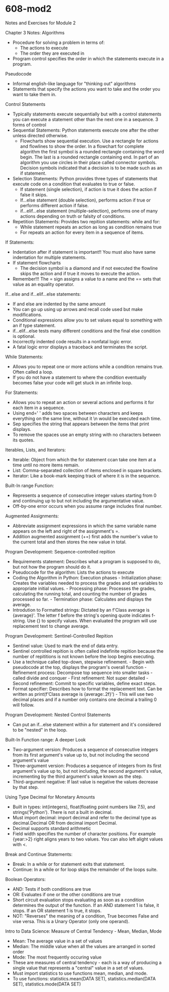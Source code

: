 # 608-mod2
Notes and Exercises for Module 2

Chapter 3 Notes: 
Algorithms
- Procedure for solving a problem in terms of:
    - The actions to execute 
    - The order they are executed in
- Program control specifies the order in which the statements execute in a program. 

Pseudocode 
- Informal english-like language for "thinking out" algorithms
- Statements that specify the actions you want to take and the order you want to take them in. 

Control Statements 
- Typically statements execute sequentially but with a control statements you can execute a statement other than the next one in a sequence. 
3 forms of control
- Sequential Statements: Python statements execute one after the other unless directed otherwise. 
    - Flowcharts show sequential execution. Use a rectangle for actions and flowlines to show the order. In a flowchart for complete algorithm the first symbol is a rounded rectangle containing the word begin. The last is a rounded rectangle containing end. In part of an algorithm you use circles in their place called connector symbols. Decision symbols indicated that a decision is to be made such as an if statement. 
- Selection Statements: Python provides three types of statements that execute code on a condition that evaluates to true or false. 
    - If statement (single selection), if action is true it does the action if false it skips. 
    - If...else statement (double selection), performs action if true or performs different action if false. 
    - if...elif...else statement (multiple-selection), performs one of many actions depending on truth or falsity of conditions. 
- Repetition Statements: Provides two repition statements: while and for:
    - While statement repeats an action as long as condition remains true
    - For repeats an action for every item in a sequence of items. 
    
If Statements:
- Indentation after if statement is important!! You must also have same indentation for multiple statements. 
- If statement flowcharts
    - The decision symbol is a diamond and if not executed the flowline skips the action and if true it moves to execute the action. 
- Remember!!! The = sign assigns a value to a name and the == sets that value as an equality operator. 

If...else and if...elif...else statements: 
- If and else are indented by the same amount
- You can go up using up arrows and recall code used but make modifications. 
- Conditional expressions allow you to set values equal to something with an if type statement. 
- if...elif...else tests many different conditions and the final else condition is optional. 
- Incorrectly indented code results in a nonfatal logic error. 
- A fatal logic error displays a traceback and terminates the script. 

While Statements: 
- Allows you to repeat one or more actions while a condition remains true. Often called a loop. 
- If you do not have a statement to where the condition eventually becomes false your code will get stuck in an infinite loop. 

For Statements: 
- Allows you to repeat an action or several actions and performs it for each item in a sequence. 
- Using end='  ' adds two spaces between characters and keeps everything on the same line, without it \n would be executed each time. 
- Sep specifies the string that appears between the items that print displays. 
- To remove the spaces use an empty string with no characters between its quotes. 

Iterables, Lists, and Iterators: 
- Iterable: Object from which the for statement ccan take one item at a time until no more items remain. 
- List: Comma-separated collection of items enclosed in square brackets. 
- Iterator: Like a book-mark keeping track of where it is in the sequence. 

Built-In range Function:
- Represents a sequence of consecutive integer values starting from 0 and continuing up to but not including the argumentative value. 
- Off-by-one error occurs when you assume range includes final number. 

Augmented Assignments: 
- Abbreviate assignment expressions in which the same variable name appears on the left and right of the assignment's =. 
- Addition augmented assignment (+=) first adds the number's value to the current total and then stores the new value in total. 

Program Development: Sequence-controlled repition
- Requirements statement: Describes what a program is supposed to do, but not how the program should do it. 
- Pseudocode for the algorithm: Lists the actions to execute
- Coding the Algorithm in Python: Execution phases
        - Initialization phase: Creates the variables needed to process the grades and set variables to appropriate initial values.
        - Processing phase: Processes the grades, calculating the running total, and counting the number of grades processed so far. 
        - Termination phase: Calculates and displays the average. 
- Introdution to Formatted strings: Dictated by an f'Class average is {average}'. The letter f before the string's opening quote indicates f-string. Use {} to specify values. When evaluated the program will use replacement text  to change average. 

Program Development: Sentinel-Controlled Repition 
- Sentinel value: Used to mark the end of data entry. 
- Sentinel controlled repition is often called indefinite repition because the number of repititions is not known before the loop begins executing. 
- Use a technique called top-down, stepwise refinement. 
        - Begin with pseudocode at the top, displays the program's overall function
        - Refinement process: Decompose top sequence into smaller tasks - called divide and conquer 
            - First refinement: Not super detailed
            - Second refinement: Commit to specific variables, define exact steps. 
- Format specifier: Describes how to format the replacement text. Can be written as print(f'Class average is {average:.2f}')
        - This will use two decimal places and if a number only contains one decimal a trailing 0 will follow. 

Program Development: Nested Control Statements 
- Can put an if...else statement within a for statement and it's considered to be "nested" in the loop. 

Built-In Function range: A deeper Look
- Two-argument version: Produces a sequence of consecutive integers from its first argument's value up to, but not including the second argument's value
- Three-argument version: Produces a sequence of integers from its first argument's value up to, but not including, the second argument's value, incrementing by the third argument's value known as the step. 
- Third-argument negative: If last value is negative the values decrease by that step. 

Using Type Decimal for Monetary Amounts
- Built in types: int(integers), float(floating point numbers like 7.5), and strings('Python'). There is not a built in decimal. 
- Must import decimal: import decimal and refer to the decimal type as decimal.Decimal OR from decimal import Decimal. 
- Decimal supports standard arithmetic 
- Field width specifies the number of character positions. For example {year:>2} right aligns years to two values. You can also left alight values with <. 

Break and Continue Statements: 
- Break: In a while or for statement exits that statement. 
- Continue: In a while or for loop skips the remainder of the loops suite. 

Boolean Operators: 
- AND: Tests if both conditions are true 
- OR: Evaluates if one or the other conditions are true
- Short circuit evaluation stops evaluating as soon as a condition determines the output of the function. If an AND statement 1 is false, it stops. If an OR statement 1 is true, it stops. 
- NOT: "Reverses" the meaning of a condition, True becomes False and vise versa. This is a Unary Operator (only one operand). 

Intro to Data Science: Measure of Central Tendency - Mean, Median, Mode
- Mean: The average value in a set of values
- Median: The middle value when all the values are arranged in sorted order
- Mode: The most frequently occuring value
- These are measures of central tendency - each is a way of producing a single value that represents a "central" value in a set of values. 
- Must import statistics to use functions mean, median, and mode. 
- To use functions: statistics.mean(DATA SET), statistics.median(DATA SET), statistics.mode(DATA SET)

